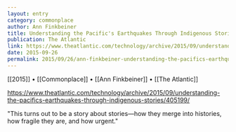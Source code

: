 ```yaml
---
layout: entry
category: commonplace
author: Ann Finkbeiner
title: Understanding the Pacific's Earthquakes Through Indigenous Stories
publication: The Atlantic
link: https://www.theatlantic.com/technology/archive/2015/09/understanding-the-pacifics-earthquakes-through-indigenous-stories/405199/
date: 2015-09-26
permalink: 2015/09/26/ann-finkbeiner-understanding-the-pacifics-earthquakes-through-indigenous-stories
---
```


[[2015]] • [[Commonplace]] • [[Ann Finkbeiner]] • [[The Atlantic]]

https://www.theatlantic.com/technology/archive/2015/09/understanding-the-pacifics-earthquakes-through-indigenous-stories/405199/

"This turns out to be a story about stories—how they merge into histories, how fragile they are, and how urgent."
